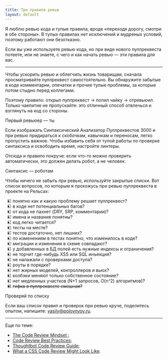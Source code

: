 ```yaml
---
title: Три правила ревью
layout: default
---
```


Я люблю ревью кода и тупые правила, вроде «переходя дорогу, смотри в обе стороны». В тупых правилах нет исключений и мудреных условий, поэтому работают они безотказно.

Если вы уже используете ревью кода, но при виде нового пуллреквеста потеете, или не знаете, с чего и как начать ревью — эти правила для вас.

-------------------------------------------

Чтобы ускорить ревью и облегчить жизнь товарищам, сначала просматривайте пуллреквест самостоятельно. Вы обнаружите забытые в коде комментарии, опечатки и прочие тупые проблемы, за которые потом стыдно перед коллегами.

Поэтому правило: открыл пуллреквест&nbsp;→ попил чайку&nbsp;→ отревьюил. Только чаепитие не пропускайте: это отличный способ отвлечься и взглянуть на код со стороны.

<div class="outstanding outstanding--therule">
Первый ревьюер — ты
</div>

Если изображать Синтаксический Анализатор Пуллреквестов 3000 и при ревью придираться к скобочкам, кавычкам и переносам, легко пропустить важное. Чтобы избавить себя от тупой работы по проверке синтаксиса и освободить время, настройте линтеры.

Отсюда и правило покруче: если что-то можно проверить автоматически, это должен делать робот, а не человек.

<div class="outstanding outstanding--therule">
Синтаксис — роботам
</div>

Чтобы ничего не забыть при ревью, используйте закрытые списки. Вот список вопросов, по которым я прохожусь при ревью пуллреквеста в проекте на Рельсах:

<ul id="my_checklist" class="my_checklist">
  <li class="my_checklist-item">понятно как и какую проблему решает пуллреквест?</li>
  <li class="my_checklist-item">в коде нет потенциальных багов?</li>
  <li class="my_checklist-item">от кода не пахнет (DRY, SRP, комментарии)?</li>
  <li class="my_checklist-item">имена и названия понятны?</li>
  <li class="my_checklist-item">код легко читается?</li>
  <li class="my_checklist-item">тесты на месте?</li>
  <li class="my_checklist-item">тестов достаточно, нет лишних?</li>
  <li class="my_checklist-item">по изменениям в тестах понятно, что изменилось в коде?</li>
  <li class="my_checklist-item">миграции и изменения в схеме совпадают?</li>
  <li class="my_checklist-item">у добавленных в БД полей есть нужные индексы и ограничения?</li>
  <li class="my_checklist-item">не торчит где-нибудь XSS или SQL инъекция?</li>
  <li class="my_checklist-item">не налажали с проверками доступа?</li>
  <li class="my_checklist-item">роуты в порядке?</li>
  <li class="my_checklist-item">нет жирных моделей, контроллеров и вьюх?</li>
  <li class="my_checklist-item">колбэки меняют только собственное состояние?</li>
  <li class="my_checklist-item">нет медленных участков (N+1 запросов, O(n^2) алгоритмов)?</li>
  <li class="my_checklist-item is-done">гифка в пуллреквесте смешная?</li>
</ul>

<div class="outstanding outstanding--therule">
Проверяй по списку
</div>


Если ваш список правил и проверок при ревью круче, поделитесь опытом, напишите: [vasily@polovnyov.ru](mailto:vasily@polovnyov.ru).

-------------------------------------------

Еще по теме:

* [The Code Review Mindset
](https://medium.com/medium-eng/the-code-review-mindset-3280a4af0a89#.16v4n6pbs);
* [Code Review Best Practices](http://kevinlondon.com/2015/05/05/code-review-best-practices.html);
* [Thoughtbot Code Review Guide](https://github.com/thoughtbot/guides/tree/master/code-review);
* [What a CSS Code Review Might Look Like](https://css-tricks.com/what-a-css-code-review-might-look-like/).

<style>
  .my_checklist li {
    cursor: pointer;
  }

  .my_checklist li:before {
    content: '☐';
    display: inline-block;
    width: 1.5em;
    margin-left: -1.5em;
    text-align: center;
  }

  .my_checklist .is-done {
    text-decoration: line-through;
  }

  .my_checklist .is-done:before {
    content: '☒';
  }
</style>

<script>
  (function() {
    document.getElementById('my_checklist').addEventListener('click', function(e) {
      if (e.target && e.target.nodeName === 'LI') {
        e.target.classList.toggle('is-done');
      }
    });
  })();
</script>
